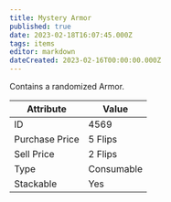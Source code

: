 ```yaml
---
title: Mystery Armor
published: true
date: 2023-02-18T16:07:45.000Z
tags: items
editor: markdown
dateCreated: 2023-02-16T00:00:00.000Z
---
```


Contains a randomized Armor.

|Attribute|Value|
|-|-|
|ID|4569|
|Purchase Price|5 Flips|
|Sell Price|2 Flips|
|Type|Consumable|
|Stackable|Yes|

